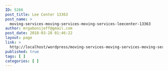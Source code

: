 ```yaml
---
ID: 5266
post_title: Lee Center 13363
post_name: >
  moving-services-moving-services-moving-services-leecenter-13363
author: mrgabonijeff@gmail.com
post_date: 2018-03-28 01:46:22
layout: page
link: >
  http://localhost/wordpress/moving-services-moving-services-moving-services-leecenter-13363/
published: true
tags: [ ]
categories: [ ]
---
```

